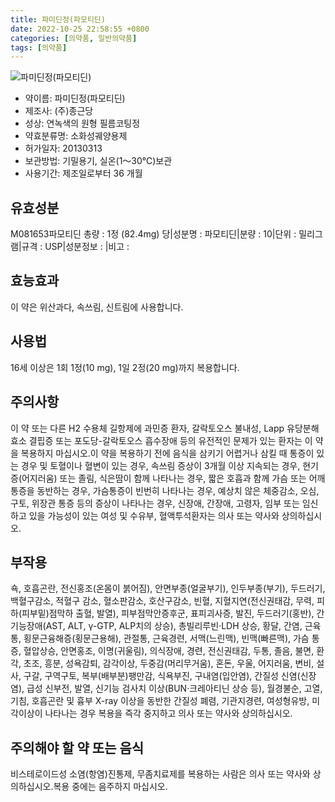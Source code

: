 ```yaml
---
title: 파미딘정(파모티딘)
date: 2022-10-25 22:58:55 +0800
categories: [의약품, 일반의약품]
tags: [의약품]
---
```

![파미딘정(파모티딘)](https://nedrug.mfds.go.kr/pbp/cmn/itemImageDownload/147426683772100157)

- 약이름: 파미딘정(파모티딘)
- 제조사: (주)종근당
- 성상: 연녹색의 원형 필름코팅정
- 약효분류명: 소화성궤양용제
- 허가일자: 20130313
- 보관방법: 기밀용기, 실온(1～30℃)보관
- 사용기간: 제조일로부터 36 개월
## 유효성분
M081653파모티딘
총량 : 1정 (82.4mg) 당|성분명 : 파모티딘|분량 : 10|단위 : 밀리그램|규격 : USP|성분정보 : |비고 :
## 효능효과
이 약은 위산과다, 속쓰림, 신트림에 사용합니다.
## 사용법
16세 이상은 1회 1정(10 mg), 1일 2정(20 mg)까지 복용합니다.
## 주의사항
이 약 또는 다른 H2 수용체 길항제에 과민증 환자, 갈락토오스 불내성, Lapp 유당분해효소 결핍증 또는 포도당-갈락토오스 흡수장애 등의 유전적인 문제가 있는 환자는 이 약을 복용하지 마십시오.이 약을 복용하기 전에 음식을 삼키기 어렵거나 삼킬 때 통증이 있는 경우 및 토혈이나 혈변이 있는 경우, 속쓰림 증상이 3개월 이상 지속되는 경우, 현기증(어지러움) 또는 졸림, 식은땀이 함께 나타나는 경우, 짧은 호흡과 함께 가슴 또는 어깨 통증을 동반하는 경우, 가슴통증이 빈번히 나타나는 경우, 예상치 않은 체중감소, 오심, 구토, 위장관 통증 등의 증상이 나타나는 경우, 신장애, 간장애, 고령자, 임부 또는 임신하고 있을 가능성이 있는 여성 및 수유부, 혈액투석환자는 의사 또는 약사와 상의하십시오.
## 부작용
쇽, 호흡곤란, 전신홍조(온몸이 붉어짐), 안면부종(얼굴부기), 인두부종(부기), 두드러기, 백혈구감소, 적혈구 감소, 혈소판감소, 호산구감소, 빈혈, 지혈지연(전신권태감, 무력, 피하(피부밑)점막하 출혈, 발열), 피부점막안증후군, 표피괴사증, 발진, 두드러기(홍반), 간기능장애(AST, ALT, γ-GTP, ALP치의 상승), 총빌리루빈·LDH 상승, 황달, 간염, 근육통, 횡문근융해증(횡문근용해), 관절통, 근육경련, 서맥(느린맥), 빈맥(빠른맥), 가슴 통증, 혈압상승, 안면홍조, 이명(귀울림), 의식장애, 경련, 전신권태감, 두통, 졸음, 불면, 환각, 초조, 흥분, 성욕감퇴, 감각이상, 두중감(머리무거움), 혼돈, 우울, 어지러움, 변비, 설사, 구갈, 구역구토, 복부(배부분)팽만감, 식욕부진, 구내염(입안염), 간질성 신염(신장염), 급성 신부전, 발열, 신기능 검사치 이상(BUN·크레아티닌 상승 등), 월경불순, 고열, 기침, 호흡곤란 및 흉부 X-ray 이상을 동반한 간질성 폐렴, 기관지경련, 여성형유방, 미각이상이 나타나는 경우 복용을 즉각 중지하고 의사 또는 약사와 상의하십시오.
## 주의해야 할 약 또는 음식
비스테로이드성 소염(항염)진통제, 무좀치료제를 복용하는 사람은 의사 또는 약사와 상의하십시오.복용 중에는 음주하지 마십시오.
